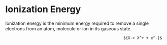 # Ionization Energy

Ionization energy is the minimum energy required to remove a single electrons from an atom, molecule or ion in its gaseous state.

														${X-> X^+ + e^-}$
														
														
